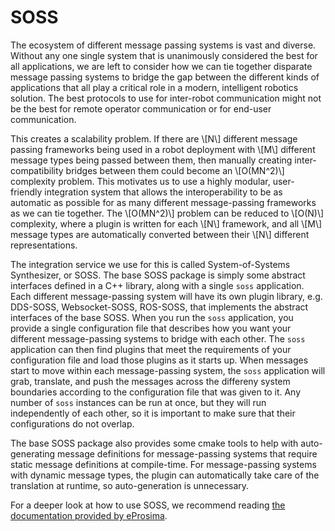 # SOSS

The ecosystem of different message passing systems is vast and diverse. Without any one single system that is unanimously considered the best for all applications, we are left to consider how we can tie together disparate message passing systems to bridge the gap between the different kinds of applications that all play a critical role in a modern, intelligent robotics solution. The best protocols to use for inter-robot communication might not be the best for remote operator communication or for end-user communication.

This creates a scalability problem. If there are \\[N\\] different message passing frameworks being used in a robot deployment with \\[M\\] different message types being passed between them, then manually creating inter-compatibility bridges between them could become an \\[O(MN^2)\\] complexity problem. This motivates us to use a highly modular, user-friendly integration system that allows the interoperability to be as automatic as possible for as many different message-passing frameworks as we can tie together. The \\[O(MN^2)\\] problem can be reduced to \\[O(N)\\] complexity, where a plugin is written for each \\[N\\] framework, and all \\[M\\] message types are automatically converted between their \\[N\\] different representations.

The integration service we use for this is called System-of-Systems Synthesizer, or SOSS. The base SOSS package is simply some abstract interfaces defined in a C++ library, along with a single `soss` application. Each different message-passing system will have its own plugin library, e.g. DDS-SOSS, Websocket-SOSS, ROS-SOSS, that implements the abstract interfaces of the base SOSS. When you run the `soss` application, you provide a single configuration file that describes how you want your different message-passing systems to bridge with each other. The `soss` application can then find plugins that meet the requirements of your configuration file and load those plugins as it starts up. When messages start to move within each message-passing system, the `soss` application will grab, translate, and push the messages across the differeny system boundaries according to the configuration file that was given to it. Any number of `soss` instances can be run at once, but they will run independently of each other, so it is important to make sure that their configurations do not overlap.

The base SOSS package also provides some cmake tools to help with auto-generating message definitions for message-passing systems that require static message definitions at compile-time. For message-passing systems with dynamic message types, the plugin can automatically take care of the translation at runtime, so auto-generation is unnecessary.

For a deeper look at how to use SOSS, we recommend reading [the documentation provided by eProsima](https://integration-service.docs.eprosima.com/en/latest/).